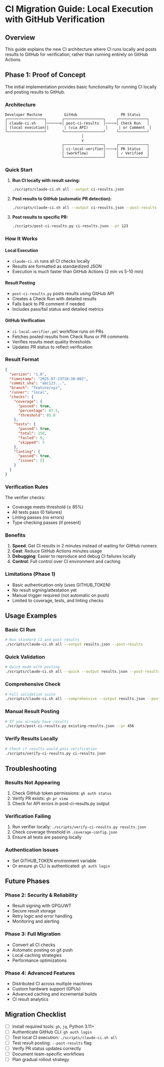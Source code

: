 # CI Migration Guide: Local Execution with GitHub Verification

## Overview

This guide explains the new CI architecture where CI runs locally and posts results to GitHub for verification, rather than running entirely on GitHub Actions.

## Phase 1: Proof of Concept

The initial implementation provides basic functionality for running CI locally and posting results to GitHub.

### Architecture

```
Developer Machine          GitHub                    PR Status
┌─────────────────┐       ┌──────────────────┐     ┌─────────────┐
│ claude-ci.sh    │──────>│ post-ci-results  │────>│ Check Run   │
│ (local execution)│       │ (via API)        │     │ or Comment  │
└─────────────────┘       └──────────────────┘     └─────────────┘
                                   │
                                   v
                          ┌──────────────────┐     ┌─────────────┐
                          │ ci-local-verifier│────>│ PR Status   │
                          │ (workflow)       │     │ ✓ Verified  │
                          └──────────────────┘     └─────────────┘
```

### Quick Start

1. **Run CI locally with result saving:**
   ```bash
   ./scripts/claude-ci.sh all --output ci-results.json
   ```

2. **Post results to GitHub (automatic PR detection):**
   ```bash
   ./scripts/claude-ci.sh all --output ci-results.json --post-results
   ```

3. **Post results to specific PR:**
   ```bash
   ./scripts/post-ci-results.py ci-results.json --pr 123
   ```

### How It Works

#### Local Execution
- `claude-ci.sh` runs all CI checks locally
- Results are formatted as standardized JSON
- Execution is much faster than GitHub Actions (2 min vs 5-10 min)

#### Result Posting
- `post-ci-results.py` posts results using GitHub API
- Creates a Check Run with detailed results
- Falls back to PR comment if needed
- Includes pass/fail status and detailed metrics

#### GitHub Verification
- `ci-local-verifier.yml` workflow runs on PRs
- Fetches posted results from Check Runs or PR comments
- Verifies results meet quality thresholds
- Updates PR status to reflect verification

### Result Format

```json
{
  "version": "1.0",
  "timestamp": "2025-07-23T10:30:00Z",
  "commit_sha": "abc123...",
  "branch": "feature/xyz",
  "runner": "local",
  "checks": {
    "coverage": {
      "passed": true,
      "percentage": 87.5,
      "threshold": 85.0
    },
    "tests": {
      "passed": true,
      "total": 150,
      "failed": 0,
      "skipped": 5
    },
    "linting": {
      "passed": true,
      "issues": []
    }
  }
}
```

### Verification Rules

The verifier checks:
- Coverage meets threshold (≥ 85%)
- All tests pass (0 failures)
- Linting passes (no errors)
- Type checking passes (if present)

### Benefits

1. **Speed**: Get CI results in 2 minutes instead of waiting for GitHub runners
2. **Cost**: Reduce GitHub Actions minutes usage
3. **Debugging**: Easier to reproduce and debug CI failures locally
4. **Control**: Full control over CI environment and caching

### Limitations (Phase 1)

- Basic authentication only (uses GITHUB_TOKEN)
- No result signing/attestation yet
- Manual trigger required (not automatic on push)
- Limited to coverage, tests, and linting checks

## Usage Examples

### Basic CI Run
```bash
# Run standard CI and post results
./scripts/claude-ci.sh all --output results.json --post-results
```

### Quick Validation
```bash
# Quick mode with posting
./scripts/claude-ci.sh all --quick --output results.json --post-results
```

### Comprehensive Check
```bash
# Full validation suite
./scripts/claude-ci.sh all --comprehensive --output results.json --post-results
```

### Manual Result Posting
```bash
# If you already have results
./scripts/post-ci-results.py existing-results.json --pr 456
```

### Verify Results Locally
```bash
# Check if results would pass verification
./scripts/verify-ci-results.py ci-results.json
```

## Troubleshooting

### Results Not Appearing
1. Check GitHub token permissions: `gh auth status`
2. Verify PR exists: `gh pr view`
3. Check for API errors in post-ci-results.py output

### Verification Failing
1. Run verifier locally: `./scripts/verify-ci-results.py results.json`
2. Check coverage threshold in `.coverage-config.json`
3. Ensure all tests are passing locally

### Authentication Issues
- Set GITHUB_TOKEN environment variable
- Or ensure `gh` CLI is authenticated: `gh auth login`

## Future Phases

### Phase 2: Security & Reliability
- Result signing with GPG/JWT
- Secure result storage
- Retry logic and error handling
- Monitoring and alerting

### Phase 3: Full Migration
- Convert all CI checks
- Automatic posting on git push
- Local caching strategies
- Performance optimizations

### Phase 4: Advanced Features
- Distributed CI across multiple machines
- Custom hardware support (GPUs)
- Advanced caching and incremental builds
- CI result analytics

## Migration Checklist

- [ ] Install required tools: `gh`, `jq`, Python 3.11+
- [ ] Authenticate GitHub CLI: `gh auth login`
- [ ] Test local CI execution: `./scripts/claude-ci.sh all`
- [ ] Test result posting: `--post-results` flag
- [ ] Verify PR status updates correctly
- [ ] Document team-specific workflows
- [ ] Plan gradual rollout strategy
